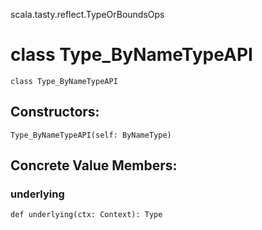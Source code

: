 scala.tasty.reflect.TypeOrBoundsOps
# class Type_ByNameTypeAPI

<pre><code class="language-scala" >class Type_ByNameTypeAPI</pre></code>
## Constructors:
<pre><code class="language-scala" >Type_ByNameTypeAPI(self: ByNameType)</pre></code>

## Concrete Value Members:
### underlying
<pre><code class="language-scala" >def underlying(ctx: Context): Type</pre></code>

